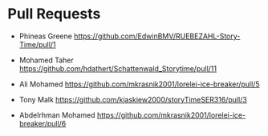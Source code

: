 # Pull Requests

- Phineas Greene https://github.com/EdwinBMV/RUEBEZAHL-Story-Time/pull/1

- Mohamed Taher https://github.com/hdathert/Schattenwald_Storytime/pull/11

- Ali Mohamed https://github.com/mkrasnik2001/lorelei-ice-breaker/pull/5

- Tony Malk https://github.com/kjaskiew2000/storyTimeSER316/pull/3

- Abdelrhman Mohamed https://github.com/mkrasnik2001/lorelei-ice-breaker/pull/6
